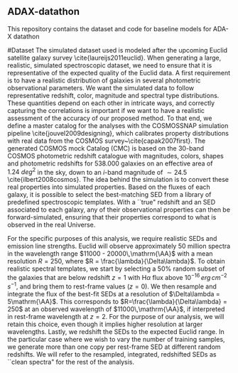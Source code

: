## ADAX-datathon
This repository contains the dataset and code for baseline models for ADA-X datathon

#Dataset
The simulated dataset used is modeled after the upcoming Euclid satellite galaxy survey \cite{laureijs2011euclid}. When generating a large, realistic, simulated spectroscopic dataset, we need to ensure that it is representative of the expected quality of the Euclid data. A first requirement is to have a realistic distribution of galaxies in several photometric observational parameters. We want the simulated data to follow representative redshift, color, magnitude and spectral type distributions. These quantities depend on each other in intricate ways, and correctly capturing the correlations is important if we want to have a realistic assessment of the accuracy of our proposed method. To that end, we define a master catalog for the analyses with the COSMOSSNAP simulation pipeline \cite{jouvel2009designing}, which calibrates property distributions with real data from the COSMOS survey~\cite{capak2007first}. The generated COSMOS mock Catalog (CMC) is based on the 30-band COSMOS photometric redshift catalogue with magnitudes, colors, shapes and photometric redshifts for $538.000$ galaxies on an effective area of $1.24 \ deg^ 2$ in the sky, down to an $i$-band magnitude of $\sim 24.5$ \cite{ilbert2008cosmos}. The idea behind the simulation is to convert these real properties into simulated properties. Based on the fluxes of each galaxy, it is possible to select the best-matching SED from a library of predefined spectroscopic templates. With a ``true" redshift and an SED associated to each galaxy, any of their observational properties can then be forward-simulated, ensuring that their properties correspond to what is observed in the real Universe.

For the specific purposes of this analysis, we require realistic SEDs and emission line strengths. Euclid will observe approximately 50 million spectra in the wavelength range $11000 - 20000\,\mathrm{\AA}$ with a mean resolution $R = 250$, where $R =  \frac{\lambda}{\Delta\lambda}$. To obtain realistic spectral templates, we start by selecting a $50\%$ random subset of the galaxies that are below redshift $z=1$ with H$\alpha$ flux above $10^{-16} \,erg\, cm^{-2} \,s^{-1}$, and bring them to rest-frame values ($z=0$). We then resample and integrate the flux of the best-fit SEDs at a resolution of $\Delta\lambda = 5\mathrm{\AA}$. This corresponds to  $R=\frac{\lambda}{\Delta\lambda} = 250$ at an observed wavelength of $11000\,\mathrm{\AA}$, if interpreted in rest-frame wavelength at $z = 2$. For the purpose of our analysis, we will retain this choice, even though it implies higher resolution at larger wavelengths. Lastly, we redshift the SEDs to the expected Euclid range. In the particular case where we wish to vary the number of training samples, we generate more than one copy per rest-frame SED at different random redshifts. We will refer to the resampled, integrated, redshifted SEDs as ``clean spectra" for the rest of the analysis.

